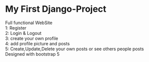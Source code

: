 # My First Django-Project
Full functional WebSite\
1: Register\
2: Login & Logout\
3: create your own profile\
4: add profile picture and posts\
5: Create,Update,Delete your own posts or see others people posts
Designed with bootstrap 5
